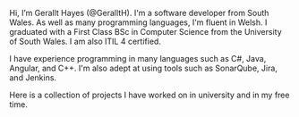 Hi, I’m Gerallt Hayes (@GeralltH). I'm a software developer from South Wales. As well as many programming languages, I'm fluent in Welsh. I graduated with a First Class BSc in Computer Science from the University of South Wales. I am also ITIL 4 certified. 

I have experience programming in many languages such as C#, Java, Angular, and C++. I'm also adept at using tools such as SonarQube, Jira, and Jenkins.

Here is a collection of projects I have worked on in university and in my free time.
